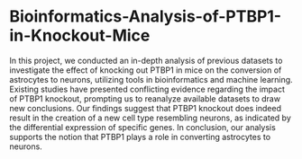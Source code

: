# Bioinformatics-Analysis-of-PTBP1-in-Knockout-Mice


In this project, we conducted an in-depth analysis of previous datasets to investigate the effect of knocking out PTBP1 in mice on the conversion of astrocytes to neurons, utilizing tools in bioinformatics and machine learning. Existing studies have presented conflicting evidence regarding the impact of PTBP1 knockout, prompting us to reanalyze available datasets to draw new conclusions. Our findings suggest that PTBP1 knockout does indeed result in the creation of a new cell type resembling neurons, as indicated by the differential expression of specific genes. In conclusion, our analysis supports the notion that PTBP1 plays a role in converting astrocytes to neurons.
